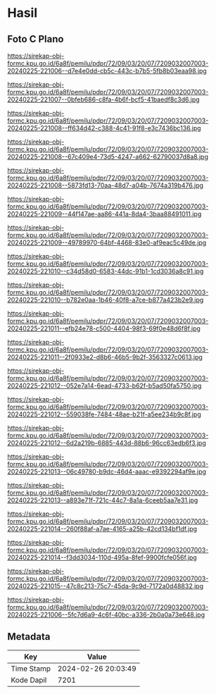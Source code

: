 # Hasil

## Foto C Plano

https://sirekap-obj-formc.kpu.go.id/6a8f/pemilu/pdpr/72/09/03/20/07/7209032007003-20240225-221006--d7e4e0dd-cb5c-443c-b7b5-5fb8b03eaa98.jpg

https://sirekap-obj-formc.kpu.go.id/6a8f/pemilu/pdpr/72/09/03/20/07/7209032007003-20240225-221007--0bfeb686-c8fa-4b6f-bcf5-41baedf8c3d6.jpg

https://sirekap-obj-formc.kpu.go.id/6a8f/pemilu/pdpr/72/09/03/20/07/7209032007003-20240225-221008--ff634d42-c388-4c41-91f8-e3c7436bc136.jpg

https://sirekap-obj-formc.kpu.go.id/6a8f/pemilu/pdpr/72/09/03/20/07/7209032007003-20240225-221008--67c409e4-73d5-4247-a662-62790037d8a8.jpg

https://sirekap-obj-formc.kpu.go.id/6a8f/pemilu/pdpr/72/09/03/20/07/7209032007003-20240225-221008--5873fd13-70aa-48d7-a04b-7674a319b476.jpg

https://sirekap-obj-formc.kpu.go.id/6a8f/pemilu/pdpr/72/09/03/20/07/7209032007003-20240225-221009--44f147ae-aa86-441a-8da4-3baa88491011.jpg

https://sirekap-obj-formc.kpu.go.id/6a8f/pemilu/pdpr/72/09/03/20/07/7209032007003-20240225-221009--49789970-64bf-4468-83e0-af9eac5c49de.jpg

https://sirekap-obj-formc.kpu.go.id/6a8f/pemilu/pdpr/72/09/03/20/07/7209032007003-20240225-221010--c34d58d0-6583-44dc-91b1-1cd3036a8c91.jpg

https://sirekap-obj-formc.kpu.go.id/6a8f/pemilu/pdpr/72/09/03/20/07/7209032007003-20240225-221010--b782e0aa-1b46-40f8-a7ce-b877a423b2e9.jpg

https://sirekap-obj-formc.kpu.go.id/6a8f/pemilu/pdpr/72/09/03/20/07/7209032007003-20240225-221011--efb24e78-c500-4404-98f3-69f0e48d6f8f.jpg

https://sirekap-obj-formc.kpu.go.id/6a8f/pemilu/pdpr/72/09/03/20/07/7209032007003-20240225-221011--2f0933e2-d8b6-46b5-9b2f-3563327c0613.jpg

https://sirekap-obj-formc.kpu.go.id/6a8f/pemilu/pdpr/72/09/03/20/07/7209032007003-20240225-221012--052e7a14-6ead-4733-b62f-b5ad50fa5750.jpg

https://sirekap-obj-formc.kpu.go.id/6a8f/pemilu/pdpr/72/09/03/20/07/7209032007003-20240225-221012--559038fe-7484-48ae-b21f-a5ee234b9c8f.jpg

https://sirekap-obj-formc.kpu.go.id/6a8f/pemilu/pdpr/72/09/03/20/07/7209032007003-20240225-221012--6d2a219b-6885-443d-88b6-96cc63edb6f3.jpg

https://sirekap-obj-formc.kpu.go.id/6a8f/pemilu/pdpr/72/09/03/20/07/7209032007003-20240225-221013--06c49780-b9dc-46d4-aaac-e9392294af9e.jpg

https://sirekap-obj-formc.kpu.go.id/6a8f/pemilu/pdpr/72/09/03/20/07/7209032007003-20240225-221013--a893e71f-721c-44c7-8a1a-6ceeb5aa7e31.jpg

https://sirekap-obj-formc.kpu.go.id/6a8f/pemilu/pdpr/72/09/03/20/07/7209032007003-20240225-221014--260f88af-a7ae-4165-a25b-42cd134bf1df.jpg

https://sirekap-obj-formc.kpu.go.id/6a8f/pemilu/pdpr/72/09/03/20/07/7209032007003-20240225-221014--f3dd3034-110d-495a-8fef-9900fcfe056f.jpg

https://sirekap-obj-formc.kpu.go.id/6a8f/pemilu/pdpr/72/09/03/20/07/7209032007003-20240225-221015--47c8c213-75c7-45da-9c9d-7172a0d48832.jpg

https://sirekap-obj-formc.kpu.go.id/6a8f/pemilu/pdpr/72/09/03/20/07/7209032007003-20240225-221006--5fc7d6a9-4c6f-40bc-a336-2b0a0a73e648.jpg


## Metadata

| Key        | Value               |
| ---------- | ------------------- |
| Time Stamp | 2024-02-26 20:03:49 |
| Kode Dapil | 7201                |



